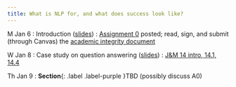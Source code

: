 ```yaml
---
title: What is NLP for, and what does success look like?
---
```


M Jan 6
: Introduction ([slides](https://docs.google.com/presentation/d/1unOUYMNU7aa1bJTXWYuJ68oTiH48y1E1LGvj5gl__ps/edit?usp=sharing))
  : [Assignment 0](../assets/docs/A0.pdf) posted; read, sign, and submit (through Canvas) the
  [academic integrity document](../assets/docs/academic-integrity.pdf)

W Jan 8
: Case study on question answering ([slides](https://docs.google.com/presentation/d/1UUgDto4bHrvyU5sO3yALyFs97RADeeiRqMGLzJnKTXU/edit?usp=sharing))
  : [J&M 14 intro, 14.1, 14.4](https://web.stanford.edu/~jurafsky/slp3/14.pdf)

Th Jan 9
: **Section**{: .label .label-purple }TBD (possibly discuss A0)
